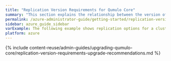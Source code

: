 ```yaml
---
title: "Replication Version Requirements for Qumulo Core"
summary: "This section explains the relationship between the version of Qumulo Core that a cluster runs and data replication between it and other clusters."
permalink: /azure-administrator-guide/getting-started/replication-version-requirements.html
sidebar: azure_guide_sidebar
varExample: The following example shows replication options for a cluster running the 
platform: azure
---
```


{% include content-reuse/admin-guides/upgrading-qumulo-core/replication-version-requirements-upgrade-recommendations.md %}
